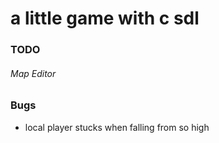# a little game with c sdl
### TODO
###### Map Editor

### Bugs
- local player stucks when falling from so high
